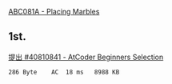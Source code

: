 [ABC081A - Placing Marbles](https://atcoder.jp/contests/abs/tasks/abc081_a)

## 1st.


[提出 #40810841 - AtCoder Beginners Selection](https://atcoder.jp/contests/abs/submissions/40810841)

```
286 Byte	AC	18 ms	8988 KB	
```
